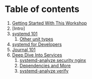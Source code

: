 # Table of contents


1. [Getting Started With This Workshop](GETTING_STARTED/README.md)
2. [Intro]
3. [systemd 101](SYSTEMD_101/README.md)
   1. [Other unit types](SYSTEMD_101/other-units-types.md)
4. [systemd for Developers]()
5. [Journal 101](JOURNAL_101/README.md)
6. [Deep Dive Into Services](SERVICES/README.md)
   1. [systemd-analyze security nginx](SERVICES/systemd-analyze-nginx.md)
   2. [Dependencies and More](SERVICES/dependencies.md)
   3. [systemd-analyze verify](SERVICES/systemd-analyze-verify.md)
